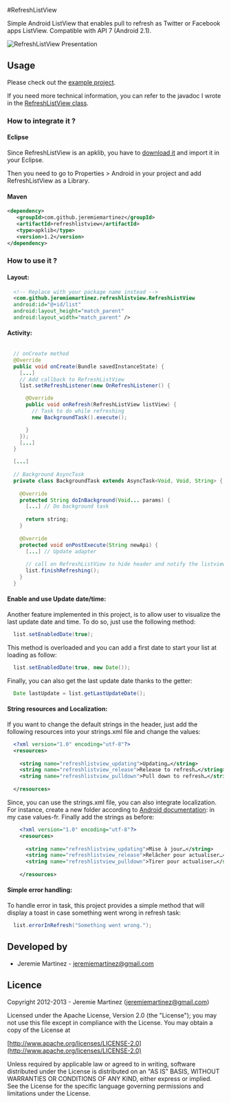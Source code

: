 #RefreshListView 

Simple Android ListView that enables pull to refresh as Twitter or Facebook apps ListView. Compatible with API 7 (Android 2.1).

![RefreshListView Presentation](https://raw.github.com/jeremiemartinez/RefreshListView/master/images/presentation_listview.png)

## Usage

Please check out the [example project](https://github.com/jeremiemartinez/RefreshListView/tree/master/refreshlistview_examples).

If you need more technical information, you can refer to the javadoc I wrote in the [RefreshListView class](https://github.com/jeremiemartinez/RefreshListView/tree/master/refreshlistview_library/src/com/github/jeremiemartinez/refreshlistview/RefreshListView.java).

### How to integrate it ?

#### Eclipse
Since RefreshListView is an apklib, you have to [download it](https://github.com/jeremiemartinez/RefreshListView/archive/master.zip) and import it in your Eclipse.

Then you need to go to Properties > Android in your project and add RefreshListView as a Library.

#### Maven

``` xml
<dependency>
   <groupId>com.github.jeremiemartinez</groupId>
   <artifactId>refreshlistview</artifactId>
   <type>apklib</type>
   <version>1.2</version>
</dependency>
```

### How to use it ?

#### Layout:

``` xml
  <!-- Replace with your package name instead -->
  <com.github.jeremiemartinez.refreshlistview.RefreshListView
  android:id="@+id/list"
  android:layout_height="match_parent"
  android:layout_width="match_parent" />
```

#### Activity:

``` java

  // onCreate method
  @Override
  public void onCreate(Bundle savedInstanceState) {
    [...]
    // Add callback to RefreshListView
    list.setRefreshListener(new OnRefreshListener() {

      @Override
      public void onRefresh(RefreshListView listView) {
        // Task to do while refreshing
        new BackgroundTask().execute();

      }
    });
    [...]
  }

  [...]
  
  // Background AsyncTask
  private class BackgroundTask extends AsyncTask<Void, Void, String> {
    
    @Override
    protected String doInBackground(Void... params) {
      [...] // Do background task
    
      return string;
    }
    
    @Override
    protected void onPostExecute(String newApi) {
      [...] // Update adapter
    
      // call on RefreshListView to hide header and notify the listview, refreshing is done
      list.finishRefreshing();
    }
  }
```
    
#### Enable and use Update date/time:
    
Another feature implemented in this project, is to allow user to visualize the last update date and time. To do so, just use the following method:
``` java
  list.setEnabledDate(true);
```
This method is overloaded and you can add a first date to start your list at loading as follow:
``` java
  list.setEnabledDate(true, new Date());
```
Finally, you can also get the last update date thanks to the getter:
``` java
  Date lastUpdate = list.getLastUpdateDate();
```
    
#### String resources and Localization:
    
If you want to change the default strings in the header, just add the following resources into your strings.xml file and change the values:
``` xml
  <?xml version="1.0" encoding="utf-8"?>
  <resources>
        
    <string name="refreshlistview_updating">Updating…</string>
    <string name="refreshlistview_release">Release to refresh…</string>
    <string name="refreshlistview_pulldown">Pull down to refresh…</string>
        
  </resources>
```
    
Since, you can use the strings.xml file, you can also integrate localization. For instance, create a new folder according to
[Android documentation](http://developer.android.com/guide/topics/resources/localization.html#using-framework): in my case values-fr.
Finally add the strings as before:
``` xml
    <?xml version="1.0" encoding="utf-8"?>
    <resources>
        
      <string name="refreshlistview_updating">Mise à jour…</string>
      <string name="refreshlistview_release">Relâcher pour actualiser…</string>
      <string name="refreshlistview_pulldown">Tirer pour actualiser…</string>
        
    </resources>
```
    
#### Simple error handling:
    
To handle error in task, this project provides a simple method that will display a toast in case something went wrong in refresh task:
``` java
  list.errorInRefresh("Something went wrong.");
```
    
## Developed by
  * Jeremie Martinez - [jeremiemartinez@gmail.com](mailto:jeremiemartinez@gmail.com)
    
    
## Licence
    
Copyright 2012-2013 - Jeremie Martinez ([jeremiemartinez@gmail.com](mailto:jeremiemartinez@gmail.com))
    
Licensed under the Apache License, Version 2.0 (the "License"); you may not
use this file except in compliance with the License. You may obtain a copy of
the License at

  [http://www.apache.org/licenses/LICENSE-2.0](http://www.apache.org/licenses/LICENSE-2.0)
    
Unless required by applicable law or agreed to in writing, software
distributed under the License is distributed on an "AS IS" BASIS, WITHOUT
WARRANTIES OR CONDITIONS OF ANY KIND, either express or implied. See the
License for the specific language governing permissions and limitations under
the License.
